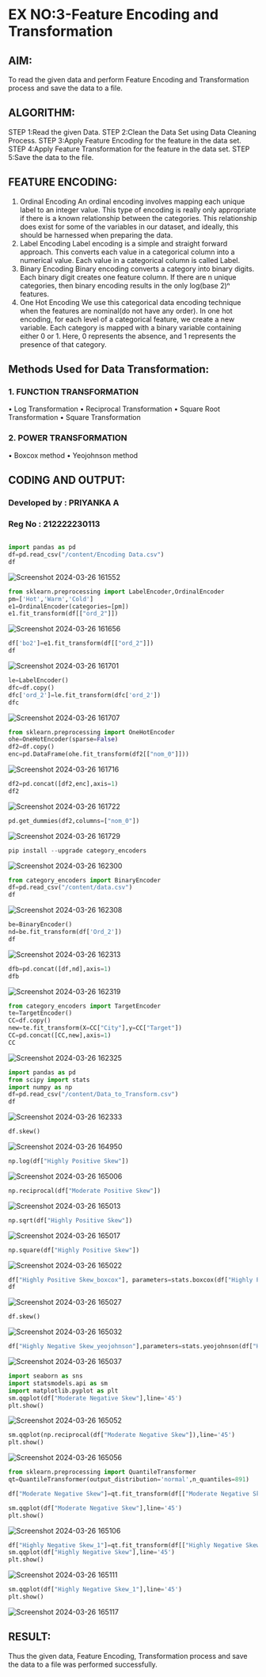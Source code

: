 # EX NO:3-Feature Encoding and Transformation

## AIM:
To read the given data and perform Feature Encoding and Transformation process and save the data to a file.

## ALGORITHM:
STEP 1:Read the given Data.
STEP 2:Clean the Data Set using Data Cleaning Process.
STEP 3:Apply Feature Encoding for the feature in the data set.
STEP 4:Apply Feature Transformation for the feature in the data set.
STEP 5:Save the data to the file.

## FEATURE ENCODING:
1. Ordinal Encoding
An ordinal encoding involves mapping each unique label to an integer value. This type of encoding is really only appropriate if there is a known relationship between the categories. This relationship does exist for some of the variables in our dataset, and ideally, this should be harnessed when preparing the data.
2. Label Encoding
Label encoding is a simple and straight forward approach. This converts each value in a categorical column into a numerical value. Each value in a categorical column is called Label.
3. Binary Encoding
Binary encoding converts a category into binary digits. Each binary digit creates one feature column. If there are n unique categories, then binary encoding results in the only log(base 2)ⁿ features.
4. One Hot Encoding
We use this categorical data encoding technique when the features are nominal(do not have any order). In one hot encoding, for each level of a categorical feature, we create a new variable. Each category is mapped with a binary variable containing either 0 or 1. Here, 0 represents the absence, and 1 represents the presence of that category.

## Methods Used for Data Transformation:
  ### 1. FUNCTION TRANSFORMATION
• Log Transformation
• Reciprocal Transformation
• Square Root Transformation
• Square Transformation
  ### 2. POWER TRANSFORMATION
• Boxcox method
• Yeojohnson method

## CODING AND OUTPUT:
### Developed by : PRIYANKA A
### Reg No : 212222230113

```python

import pandas as pd
df=pd.read_csv("/content/Encoding Data.csv")
df
```

![Screenshot 2024-03-26 161552](https://github.com/gokulapriya632202/EXNO-3-DS/assets/119560302/a637f1a6-5e6d-4fcb-8ede-285e2d41aafc)

```py
from sklearn.preprocessing import LabelEncoder,OrdinalEncoder
pm=['Hot','Warm','Cold']
e1=OrdinalEncoder(categories=[pm])
e1.fit_transform(df[["ord_2"]])
```

![Screenshot 2024-03-26 161656](https://github.com/gokulapriya632202/EXNO-3-DS/assets/119560302/1eab3a81-cf03-401d-9e7c-1d21381946fa)

```py
df['bo2']=e1.fit_transform(df[["ord_2"]])
df
```

![Screenshot 2024-03-26 161701](https://github.com/gokulapriya632202/EXNO-3-DS/assets/119560302/064e9035-a217-465c-bf0d-baeaf38a142f)

```py
le=LabelEncoder()
dfc=df.copy()
dfc['ord_2']=le.fit_transform(dfc['ord_2'])
dfc
```
![Screenshot 2024-03-26 161707](https://github.com/gokulapriya632202/EXNO-3-DS/assets/119560302/cc581ce4-82e8-42a9-8d9c-37a1b365ffbc)

```py
from sklearn.preprocessing import OneHotEncoder
ohe=OneHotEncoder(sparse=False)
df2=df.copy()
enc=pd.DataFrame(ohe.fit_transform(df2[["nom_0"]]))
```

![Screenshot 2024-03-26 161716](https://github.com/gokulapriya632202/EXNO-3-DS/assets/119560302/4d93974b-16f9-4b27-9d00-4cc0abee08d0)

```py
df2=pd.concat([df2,enc],axis=1)
df2
```

![Screenshot 2024-03-26 161722](https://github.com/gokulapriya632202/EXNO-3-DS/assets/119560302/74c5c492-dd39-4f11-a75a-64f6a28707bc)

```py
pd.get_dummies(df2,columns=["nom_0"])
```

![Screenshot 2024-03-26 161729](https://github.com/gokulapriya632202/EXNO-3-DS/assets/119560302/b39577a2-d937-4e22-8623-e19735380801)

```py
pip install --upgrade category_encoders
```
![Screenshot 2024-03-26 162300](https://github.com/gokulapriya632202/EXNO-3-DS/assets/119560302/3066f410-80e3-4069-be2d-4b056d132b48)

```py
from category_encoders import BinaryEncoder
df=pd.read_csv("/content/data.csv")
df
```

![Screenshot 2024-03-26 162308](https://github.com/gokulapriya632202/EXNO-3-DS/assets/119560302/fdbc718b-825b-47ea-8629-31c5303a56d2)

```py
be=BinaryEncoder()
nd=be.fit_transform(df['Ord_2'])
df
```

![Screenshot 2024-03-26 162313](https://github.com/gokulapriya632202/EXNO-3-DS/assets/119560302/973be76c-caf8-4036-8428-ebeb2c035178)

```py
dfb=pd.concat([df,nd],axis=1)
dfb
```

![Screenshot 2024-03-26 162319](https://github.com/gokulapriya632202/EXNO-3-DS/assets/119560302/9b0226ab-1692-4377-bce1-e781dd2b05de)

```py
from category_encoders import TargetEncoder
te=TargetEncoder()
CC=df.copy()
new=te.fit_transform(X=CC["City"],y=CC["Target"])
CC=pd.concat([CC,new],axis=1)
CC
```

![Screenshot 2024-03-26 162325](https://github.com/gokulapriya632202/EXNO-3-DS/assets/119560302/b89fd4dc-c843-489b-8fb1-c4cbece4b686)

```py
import pandas as pd
from scipy import stats
import numpy as np
df=pd.read_csv("/content/Data_to_Transform.csv")
df
```

![Screenshot 2024-03-26 162333](https://github.com/gokulapriya632202/EXNO-3-DS/assets/119560302/993b0cab-3503-4b86-831e-f661df5b5ca3)

```py
df.skew()
```

![Screenshot 2024-03-26 164950](https://github.com/gokulapriya632202/EXNO-3-DS/assets/119560302/2ee3d99f-b61f-4ec0-ba75-65411a38c4d7)

```py
np.log(df["Highly Positive Skew"])
```

![Screenshot 2024-03-26 165006](https://github.com/gokulapriya632202/EXNO-3-DS/assets/119560302/c21948d7-8891-4a5c-b3e2-d60add4cac7a)

```py
np.reciprocal(df["Moderate Positive Skew"])
```

![Screenshot 2024-03-26 165013](https://github.com/gokulapriya632202/EXNO-3-DS/assets/119560302/2f1432cd-a9ee-4f32-9da1-3a2808d47752)

```py
np.sqrt(df["Highly Positive Skew"])
```

![Screenshot 2024-03-26 165017](https://github.com/gokulapriya632202/EXNO-3-DS/assets/119560302/b9927ce7-1ffd-4320-98de-0ce9a340e20e)

```py
np.square(df["Highly Positive Skew"])
```

![Screenshot 2024-03-26 165022](https://github.com/gokulapriya632202/EXNO-3-DS/assets/119560302/90e9195f-7fb3-46fb-b085-cd5fdbe95c82)

```py
df["Highly Positive Skew_boxcox"], parameters=stats.boxcox(df["Highly Positive Skew"])
df
```

![Screenshot 2024-03-26 165027](https://github.com/gokulapriya632202/EXNO-3-DS/assets/119560302/b122883e-8a6e-4779-bc85-09886fb6de90)

```py
df.skew()
```

![Screenshot 2024-03-26 165032](https://github.com/gokulapriya632202/EXNO-3-DS/assets/119560302/bfbec92b-dc15-4238-8eae-f2ce3be43bc0)

```py
df["Highly Negative Skew_yeojohnson"],parameters=stats.yeojohnson(df["Highly Negative Skew"])
```

![Screenshot 2024-03-26 165037](https://github.com/gokulapriya632202/EXNO-3-DS/assets/119560302/a078d4cb-dce2-45a6-b613-99cc4d313966)

```py
import seaborn as sns
import statsmodels.api as sm
import matplotlib.pyplot as plt
sm.qqplot(df["Moderate Negative Skew"],line='45')
plt.show()
```

![Screenshot 2024-03-26 165052](https://github.com/gokulapriya632202/EXNO-3-DS/assets/119560302/f33b4561-b92d-4f18-967e-e3224d7a4a28)

```py
sm.qqplot(np.reciprocal(df["Moderate Negative Skew"]),line='45')
plt.show()
```

![Screenshot 2024-03-26 165056](https://github.com/gokulapriya632202/EXNO-3-DS/assets/119560302/fae1ae22-a0b7-4fbb-b40e-b8436fe9a11f)

```py
from sklearn.preprocessing import QuantileTransformer
qt=QuantileTransformer(output_distribution='normal',n_quantiles=891)

df["Moderate Negative Skew"]=qt.fit_transform(df[["Moderate Negative Skew"]])

sm.qqplot(df["Moderate Negative Skew"],line='45')
plt.show()
```

![Screenshot 2024-03-26 165106](https://github.com/gokulapriya632202/EXNO-3-DS/assets/119560302/bb53f1a5-7d35-414d-b196-24eca3434780)

```py
df["Highly Negative Skew_1"]=qt.fit_transform(df[["Highly Negative Skew"]])
sm.qqplot(df["Highly Negative Skew"],line='45')
plt.show()
```

![Screenshot 2024-03-26 165111](https://github.com/gokulapriya632202/EXNO-3-DS/assets/119560302/cc2d9ce7-4811-44a0-bf21-aeed274b2728)

```py
sm.qqplot(df["Highly Negative Skew_1"],line='45')
plt.show()
```

![Screenshot 2024-03-26 165117](https://github.com/gokulapriya632202/EXNO-3-DS/assets/119560302/c6b4c14b-1d8d-4802-9651-1cc7cb3a610f)


## RESULT:
Thus the given data, Feature Encoding, Transformation process and save the data to a file was performed successfully.
       
